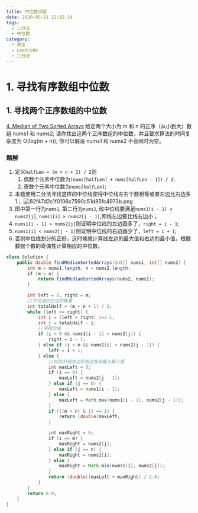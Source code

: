 ```yaml
---
title: 中位数问题
date: 2020-05-21 22:15:14
tags:
  - 二分法
  - 中位数
category:
  - 算法
  - LeetCode
  - 二分法
---
```

# 1. 寻找有序数组中位数
## 1. 寻找两个正序数组的中位数
[4. Median of Two Sorted Arrays](https://leetcode-cn.com/problems/median-of-two-sorted-arrays/)
给定两个大小为 m 和 n 的正序（从小到大）数组 nums1 和 nums2;
请你找出这两个正序数组的中位数，并且要求算法的时间复杂度为 O(log(m + n));
你可以假设 nums1 和 nums2 不会同时为空。

### 题解
1. 定义`halfLen = (m + n + 1) / 2`则
   1. 偶数个元素中位数为`(nums[halfLen] + nums[halfLen - 1]) / 2`;
   2. 奇数个元素中位数为`nums[halfLen]`;
2. 本题使用二分法寻找这样的中位线使得中位线左右个数相等或者左边比右边多1；
   ![82f47d2c1f0106c7590c51d85fc4973b.png](https://z4a.net/images/2020/05/24/82f47d2c1f0106c7590c51d85fc4973b.png)
3. 图中第一行为`nums1`, 第二行为`nums2`, 改中位线要满足`nums1[i - 1] < nums2[j]`, `nums1[i] > nums2[j - 1]`,即线左边要比线右边小；
4. `nums1[i - 1] > nums2[j]`则证明中位线的左边画多了，`right = i - 1`;
5. `nums1[i] < nums2[j - 1]`则证明中位线的右边画少了，`left = i + 1`;
6. 否则中位线划分的正好，这时候就计算线左边的最大值和右边的最小值，根据数据个数的奇偶性计算相应的中位数。

```java
class Solution {
    public double findMedianSortedArrays(int[] nums1, int[] nums2) {
        int m = nums1.length, n = nums2.length;
        if (m > n) {
            return findMedianSortedArrays(nums2, nums1);
        }

        int left = 0, right = m;
        //中位值的左边的数量
        int totalHalf = (m + n + 1) / 2;
        while (left <= right) {
            int i = (left + right) >>> 1;
            int j = totalHalf - i;
            //寻找分线
            if (i > 0 && nums1[i - 1] > nums2[j]) {
                right = i - 1;
            } else if (i < m && nums1[i] < nums2[j - 1]) {
                left = i + 1;
            } else {
                //找到分线左边和右边各自最大最小值
                int maxLeft = 0;
                if (i == 0) {
                    maxLeft = nums2[j - 1];
                } else if (j == 0) {
                    maxLeft = nums1[i - 1];
                } else {
                    maxLeft = Math.max(nums1[i - 1], nums2[j - 1]);
                }
                if (((m + n) & 1) == 1) {
                    return (double)maxLeft;
                }

                int maxRight = 0;
                if (i == m) {
                    maxRight = nums2[j];
                } else if (j == n) {
                    maxRight = nums1[i];
                } else {
                    maxRight = Math.min(nums1[i], nums2[j]);
                }
                return (double)(maxLeft + maxRight) / 2.0;
            }
        }
        return 0.0;
    }
}
```